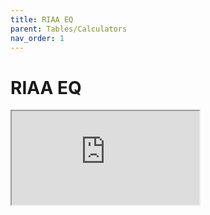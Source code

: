 ```yaml
---
title: RIAA EQ
parent: Tables/Calculators
nav_order: 1
---
```


# RIAA EQ

<div id="adobe-dc-view" style="height: 80vh;">
	<iframe src="https://docs.google.com/spreadsheets/d/e/2PACX-1vQA1U9x3HwPpg1rAhWvkDtTT-GVHk2g6dS2jJQPNJoi0GXV5iXw5j8U97OWbj267_jOaqvHdpWxcR7M/pubhtml?gid=0&amp;single=true&amp;widget=true&amp;headers=false"></iframe>
</div>
